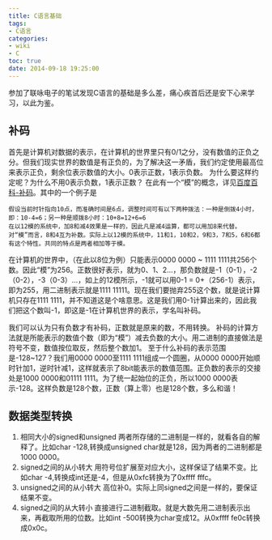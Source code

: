 ```yaml
---
title: C语言基础
tags:
- C语言
categories:
- wiki
- C
toc: true
date: 2014-09-18 19:25:00
---
```


参加了联咏电子的笔试发现C语言的基础是多么差，痛心疾首后还是安下心来学习，以此为鉴。

## 补码
首先是计算机对数据的表示，在计算机的世界里只有0/1之分，没有数值的正负之分。但我们现实世界的数值是有正负的，为了解决这一矛盾，我们约定使用最高位来表示正负，剩余位表示数值的大小。0表示正数，1表示负数。
为什么要这样约定呢？为什么不用0表示负数，1表示正数？
在此有一个“模”的概念，详见[百度百科-补码](http://baike.baidu.com/view/377340.htm?fr=aladdin)。其中的一个例子是
```
假设当前时针指向10点，而准确时间是6点，调整时间可有以下两种拨法：一种是倒拨4小时，即：10-4=6；另一种是顺拨8小时：10+8=12+6=6
在以12模的系统中，加8和减4效果是一样的，因此凡是减4运算，都可以用加8来代替。对“模”而言，8和4互为补数。实际上以12模的系统中，11和1，10和2，9和3，7和5，6和6都有这个特性。共同的特点是两者相加等于模。
```
在计算机的世界中，（在此以8位为例）只能表示0000 0000 ~ 1111 1111共256个数。因此“模”为256。正数很好表示，就为0、1、2...，那负数就是-1（0-1），-2（0-2），-3（0-3）...，如上的12模所示，-1就可以用0-1 = 0+（256-1）表示，即为255，用二进制表示就是1111 11111。现在我们要抛弃255这个数，就是说计算机只存在1111 1111，并不知道这是个啥意思。这是我们用0-1计算出来的，因此我们把这个数叫-1，即这是-1在计算机世界的表示，学名叫补码。

我们可以认为只有负数才有补码，正数就是原来的数，不用转换。
补码的计算方法就是所能表示的数值个数（即为“模”）减去负数的大小。用二进制的直接做法是符号不变，数值按位取反，然后整个数加1。
至于什么补码的表示范围是-128~127？我们用0000 0000至1111 1111组成一个圆圈，从0000 0000开始顺时针加1，逆时针减1，这样就表示了8bit能表示的数值范围。正负数的表示的交接处是1000 0000和01111 1111。为了统一起始位的正负，所以1000 0000表示-128。这样负数是128个数，正数（算上零）也是128个数，多么和谐！

## 数据类型转换
1. 相同大小的signed和unsigned
两者所存储的二进制是一样的，就看各自的解释了。比如char -128,转换成unsigned char就是128，因为两者的二进制都是1000 0000。
2. signed之间的从小转大
用符号位扩展至对应大小，这样保证了结果不变。比如char -4,转换成int还是-4，但是从0xfc转换为了0xffff fffc。
3. unsigned之间的从小转大
高位补0。实际上同signed之间是一样的，要保证结果不变。
4. signed之间的从大转小
直接进行二进制截取。就是大数先用二进制表示出来，再截取所用的位数。比如int -500转换为char变成12。从0xffff fe0c转换成0x0c。
